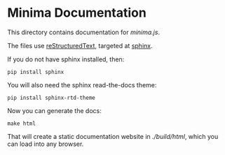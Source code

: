 # Minima Documentation

This directory contains documentation for _minima.js_.

The files use [reStructuredText](https://rest-sphinx-memo.readthedocs.io/en/latest/ReST.html), targeted at [sphinx](https://www.sphinx-doc.org/en/master/).

If you do not have sphinx installed, then:

```
pip install sphinx
```

You will also need the sphinx read-the-docs theme:

```
pip install sphinx-rtd-theme
```

Now you can generate the docs:

```
make html
```

That will create a static documentation website in _./build/html_, which you can load into any browser.
